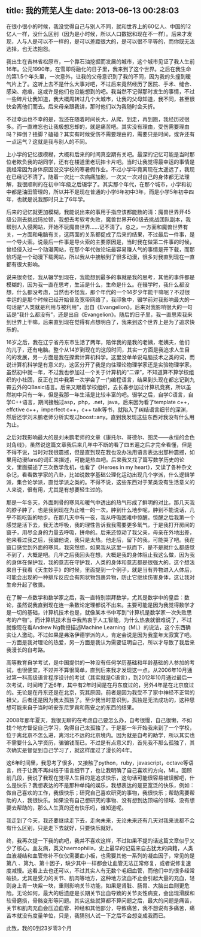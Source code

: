 title: 我的荒芜人生
date: 2013-06-13 00:28:03
---

在很小很小的时候，我没觉得自己与别人不同，就和世界上的60亿人、中国的12亿人一样，没什么区别（因为是小时候，所以人口数据和现在不一样）。后来才发现，人与人是可以不一样的，是可以差距很大的，是可以很不平等的，而你既无法选择，也无法抱怨。

我出生在吉林省松原市，一个靠石油挖掘而发展的城市，这个城市见证了我人生前16年。公元1990年，在雪即将融化的日子里，我来到了这个世界。之后在我生命的第1.5个年头里，一次意外，让我的父母意识到了我的不同，因为我的头撞到暖气片上了。这听上去不是什么大事对吧，不过后来竟然经历了医院、手术、缝合、感染、疤痕，这或许是他们也没能想到的吧。我当然不记得那时发生的事情，不过一些碎片让我知道，我大概周转过几个大城市，让我的父母知道，我不同，甚至很快会离他们而去。后来母亲跟我讲，那时他们以为我随时会夭折。

不过幸运也不幸的是，我还在随着时间长大，从爬，到走，再到跑，我经历过很多。而一直难忘也让我极想忘却的，就是痛苦吧。其实没有理由，受伤需要理由吗？摔倒？扭脚？磕碰？其实有时候受伤不需要理由的，需要只是时间，或许还有一点运气？这就是我与别人的不同。

上小学的记忆很模糊，大概和后来的时间真空期有关吧。最深的记忆可能是当时那位老欺负我的胡同学，还有在楼道里老玩摔卡片吧。当时让我觉得最幸运的事情是我经常因为身体原因没交学校的寒暑假作业。不过小学毕竟离现在太遥远了，我现在已经记不清了。随着一次比一次病痛加剧，一次又一次对自己的身体都无法理解，我很顺利的在初中1年级之后辍学了。其实那个年代，在那个城市，小学和初中都是油田管理的，所以并不是现在普通的小学6年初中3年，而是小学5年初中四年，也就是说我那时只上了6年学。

后来的记忆就更加模糊，我能说出来的事用手指应该都能数的清：魔兽世界开45级公测去挑战玛拉顿，我想去考软考失败，魔兽世界开60级去挑战团队副本，我帮别人入侵网站，开始不玩魔兽世界……记不清了。总之，一方面和魔兽世界有关，一方面和电脑有关，这两面的关系都促成了后来的结果，不过最后一件事，是一个导火索。说最后一件事是导火索的主要原因是，当时我在做第二件事的时候，曾经侵入过一个动漫网站，在那个年代做论坛最容易赚人气的事情是开下载，而那恰巧是一个动漫下载网站，所以我从中接触到了很多动漫，很多对我直到现在一直都有很大影响。

说来很奇怪，我从辍学到现在，我能想到最多的事就是我的思考，其他的事件都是模糊的，因为我一直在思考，生活是什么，生命是什么。在辍学时，我什么都没想，什么都没考虑，当然也不怪我，那个年代的一个14岁少年能干嘛呢？不过很幸运的是那个时候已经开始普及宽带网络了，我印象中，辍学前对我影响最大的一句话是“人类就是利用与被利用”，出自《Evangelion》。后来对我影响很大的一句话是“我什么都没有”，还是出自《Evangelion》。随后的日子里，我一直思索我来到世界上干嘛，后来直到现在觉得有点想明白了，我来到这个世界上是为了追求快乐的。

16岁之后，我在辽宁省丹东市生活了两年，陪伴我的是我的老姨，老姨夫，他们的儿子，还有电脑。整个从14岁到现在的这段时间，其实一方面是我追求人生目的的发展，另一方面是我在探索计算机科学。这里没单单说电脑技术之类的词，而说计算机科学是有意义的，这区分开了我是向往理论物理学家还是实验物理学家。虽然初中就一年，不过我也参加过一个关于计算机的“二课”，不知道算不算学校组织的小社团，反正在其中我第一次学会了一门编程语言，结果到头现在都忘记到九霄云外的QBasic语言。后来又跟着学校组织，去长春参加过计算机竞赛，所以虽然初中只有一年，但是我那一年生活是比较丰富的吧。辍学之后，自学C语言，自学C++语言，期间接触过asp，php，.net，java，后来因为看了template c++，effctive c++，imperfect c++，c++ talk等书，就陷入了纠结语言细节的深渊，然后还学刘未鹏老师分析实现过boost::any。直到我发现这些东西对我没有什么用为止。

之后对我影响最大的是刘未鹏老师的文章《康托尔、哥德尔、图灵——永恒的金色对角线》，虽然说这篇文章我后来几年中不断的看了四五遍之后才完全看懂，但是不得不说，当时对我很震撼，但是直到现在我也没办法用语言表达出那种震撼，如果用动漫fans的词汇来描述，可能是热血吧。后来我又找了篇写数学历史的论文，里面描述了三次数学危机，也看了《Heroes in my heart》，又读了各种杂文杂记，看看数学家的八卦，比如说数学基础公理化运动出现几个学派，什么逻辑学派，集合论学派，直觉学派之类的。不得不说，这些东西对于某类没有生活意义的人来说，很有用，尤其是有想要轻生过的。

那是一年冬天，外面刺骨的寒风和暖气中透出的热气形成了鲜明的对比，那几天我的脖子肿了，也是我到现在为止唯一的一次。肿到什么地步呢，肿到不能说话，几乎不能吃饭的地步。在那几天中有一夜，我从呼吸困难中惊醒。惊醒之后我第一个感觉是活下去，我无法呼吸，我的理性告诉我我需要更多氧气，于是我打开房间的窗子，用尽全身的力量去呼吸，拼命的。后来还惊动了我父亲，母亲在外地出差，他来看过我之后，我骗他说，我只是太热。他走后，留下的我，可能哭了吧。我在窗口感觉到外面的寒风，我突然想，如果我从这里一跃而下，是不是就什么都感觉不到了，大概是吧。几年之后我回头在想，大概是我的身体阻止我这么做，因为我的身体在保护我，我的意志在守护我，人类的身体和意志都是很强大的。这个想法来自于我看《天生妙手》的时候，里面提到一个例子，就是当有异物进入人体后，可能会出现的一种排斥反应会有网状物包裹异物，防止它继续伤害身体，这让我对生命升起了敬畏。

在了解一点数学和数学家之后，我一直特别崇拜数学，尤其是数学中的皇后：数论，虽然说我直到现在连一条数论定理都说不出来。主要可能是因为我觉得数学才是一切的基础，计算机技术也是，就像某本书中写到“计算机是数学家一次失败思考的产物”。而计算机技术当中我热衷于人工智能，为什么热衷就很难说了，不过就像现在看Andrew Ng教授描述Machine Learning（ML）的说法，这个东西确实让人激动。不过如果是弗洛伊德学派的人，肯定会说是因为我童年太寂寞了吧。一方面是我对理论的热爱，另一方面是我认为需要证明自己，所以才导致了我后来我漫长的自考路。

高等教育自学考试，是中国提供的一种没有任何学历基础和年龄基础的人参加的考试，也很便宜，不过并不算很简单，直到后来我才发现这一点。从2006年10月通过第一科高级语言程序设计的考试（其实就是C语言），到2012年10月通过最后一次考试，时间垮了近6年，其中有2年时间是在丹东度过的，另外4年是在北京度过的。无论是在丹东还是在北京，究其原因，前者是因为我受不了家中神经不正常的祖父，后者还是因为我太孤独了。至少我当时意识到，孤独是无法成功的，这种思想可能来自于当时听安东尼罗宾和陈安之的东西的结果。

2008年那年夏天，我很无聊的在考虑自己要怎么办，自考很慢，自己很懒，不如找个地方督促自己学习，免得自己太孤独了。于是那一年开始我来到了一个学校，位于离北京不怎么进，离河北不远的北京境内。因为就是自考的助学，所以其实也不需要什么入学资历，骗骗钱而已。不过是有点意义的，首先我不那么孤独了，其次确实是督促到自己学习了，就这样度过了漫长的4年。

这6年时间里，我思考了很多，又接触了python，ruby，javascript，octave等语言，终于让我不再纠结于语言细节了，也让我明确了自己喜欢的方向，ML。回顾前几段，我说了我现在觉得人生目的是追求快乐，这句话可能很容易被误解吧，什么是快乐？我想表达的不是那种单纯的娱乐，我想表达的是更宽泛的快乐，例如：做自己喜欢的工作，我很快乐；研究自己喜欢研究的事物，我很快乐；帮助需要帮助的人，我很快乐。如果没有自己想研究的事物、没有想到达顶端的领域、没有想要去帮助的，那么人生真的还有快乐吗，谁知道呢。

我走到了今天，我还要继续走下去，走向未来，无论未来还有几天对我来说都不会有什么区别，只是走下去就好，只要快乐就好。

终，我再次提一下我的病吧，我并不喜欢这样，不过如果不提的话这篇文章似乎又少了核心。血友病，英文haemophilia，史上最早的记载来自古犹太的典籍，人类血液凝结和血管修补不仅仅需要血小板，也需要其他一系列的凝血因子，常见的是第八 、第九、第十因子，缺少其中一样都会让血管无法正常修复，或者说修复速度减慢。这看上去也还可以，不过其实人有无数个毛细血管，而他们中的很多经常破损，尤其是受力的关节、肌肉等地方，这种地方流血不止会引起大量的充血，轻则身上青一块紫一块，重则影响关节功能，如果是肾脏、肠胃、大脑出血则更危险。无论如何，最大的后遗症是长期关节出血导致的关节炎性病变，会出现滑膜和软骨磨损，骨骼变形等问题。其实这些就算都不算问题之后，最大的问题是痛苦，关节和肌肉充血会压迫血管、神经和其他部分，导致痛苦，我不想说有多痛苦，痛苦本就没有度量单位，只是，我猜别人试一下之后不会想变成我而已。

此致，我的0到23岁零3个月